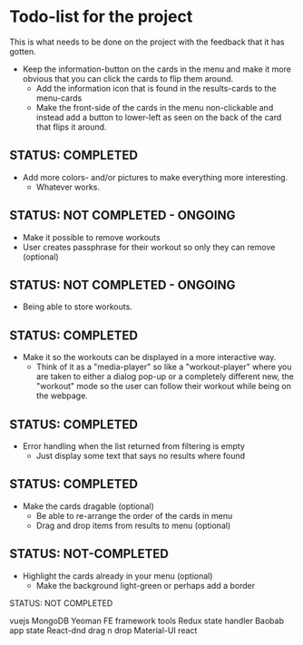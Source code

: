 Todo-list for the project 
=================================================
This is what needs to be done on the project with the feedback that it has gotten.

- Keep the information-button on the cards in the menu and make it more obvious that you can click the cards to flip them around.
	- Add the information icon that is found in the results-cards to the menu-cards
	- Make the front-side of the cards in the menu non-clickable and instead add a button to lower-left as seen on the back of the card that flips it around.

STATUS: COMPLETED
---------------------

- Add more colors- and/or pictures to make everything more interesting.
	- Whatever works.

STATUS: NOT COMPLETED - ONGOING
---------------------

- Make it possible to remove workouts
- User creates passphrase for their workout so only they can remove (optional)

STATUS: NOT COMPLETED - ONGOING 
---------------------

- Being able to store workouts.

STATUS: COMPLETED
---------------------

- Make it so the workouts can be displayed in a more interactive way.
	- Think of it as a "media-player" so like a "workout-player" where you are taken to either a dialog pop-up or a completely different new, the "workout" mode so the user can follow their workout while being on the webpage.

STATUS: COMPLETED 
---------------------

- Error handling when the list returned from filtering is empty
	- Just display some text that says no results where found

STATUS: COMPLETED
---------------------

- Make the cards dragable (optional)
	- Be able to re-arrange the order of the cards in menu
	- Drag and drop items from results to menu (optional)

STATUS: NOT-COMPLETED
---------------------

- Highlight the cards already in your menu (optional)
	- Make the background light-green or perhaps add a border

STATUS: NOT COMPLETED





vuejs
MongoDB
Yeoman
FE framework tools
Redux state handler
Baobab app state
React-dnd drag n drop
Material-UI react